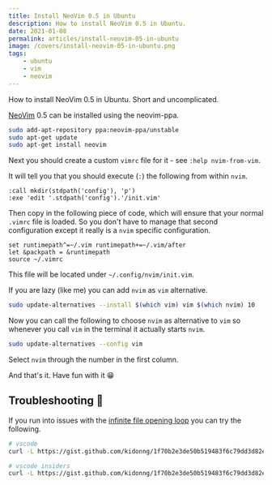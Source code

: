 ```yaml
---
title: Install NeoVim 0.5 in Ubuntu
description: How to install NeoVim 0.5 in Ubuntu.
date: 2021-01-08
permalink: articles/install-neovim-05-in-ubuntu
image: /covers/install-neovim-05-in-ubuntu.png
tags: 
    - ubuntu
    - vim
    - neovim
---
```


How to install NeoVim 0.5 in Ubuntu. Short and uncomplicated.

<!-- more -->

[NeoVim](https://neovim.io) 0.5 can be installed using the neovim-ppa.

```bash
sudo add-apt-repository ppa:neovim-ppa/unstable
sudo apt-get update
sudo apt-get install neovim
```

Next you should create a custom `vimrc` file for it - see `:help nvim-from-vim`.

It will tell you that you should execute (`:`) the following from within `nvim`.

```
:call mkdir(stdpath('config'), 'p')
:exe 'edit '.stdpath('config').'/init.vim'
```

Then copy in the following piece of code, which will ensure that your normal `.vimrc` file is loaded. So you don't have to manage that second configuration except it really is a `nvim` specific configuration.

```
set runtimepath^=~/.vim runtimepath+=~/.vim/after
let &packpath = &runtimepath
source ~/.vimrc
```

This file will be located under `~/.config/nvim/init.vim`.

If you are lazy (like me) you can add `nvim` as `vim` alternative.

```bash
sudo update-alternatives --install $(which vim) vim $(which nvim) 10
```

Now you can call the following to choose `nvim` as alternative to `vim` so whenever you call `vim` in the terminal it actually starts `nvim`.

```bash
sudo update-alternatives --config vim
```

Select `nvim` through the number in the first column.

And that's it. Have fun with it 😁

## Troubleshooting 💢

If you run into issues with the [infinite file opening loop](https://github.com/asvetliakov/vscode-neovim/issues/632) you can try the following.

```bash
# vscode
curl -L https://gist.github.com/kidonng/1f70b2e3de50b519483f6c79dd3d82e2/raw/6b865cec34f78475dc50b208b30563d337427543/extension.js > ~/.vscode/extensions/asvetliakov.vscode-neovim-0.0.78/dist/extension.js

# vscode insiders
curl -L https://gist.github.com/kidonng/1f70b2e3de50b519483f6c79dd3d82e2/raw/6b865cec34f78475dc50b208b30563d337427543/extension.js > ~/.vscode-insiders/extensions/asvetliakov.vscode-neovim-0.0.78/dist/extension.js
```
